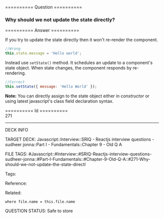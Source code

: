 ========== Question ==========  

### Why should we not update the state directly?  

========== Answer ==========  

If you try to update the state directly then it won't re-render the component.

```javascript
//Wrong
this.state.message = 'Hello world';
```

Instead use `setState()` method. It schedules an update to a component's state
object. When state changes, the component responds by re-rendering.

```javascript
//Correct
this.setState({ message: 'Hello World' });
```

**Note:** You can directly assign to the state object either in _constructor_ or
using latest javascript's class field declaration syntax.

========== Id ==========  
271

---

DECK INFO

TARGET DECK: Javascript::Interview::SRIQ - Reactjs interview questions - sudheer jonna::Part I - Fundamentals::Chapter 9 - Old Q A

FILE TAGS: #Javascript::#Interview::#SRIQ-Reactjs-interview-questions-sudheer-jonna::#Part-I-Fundamentals::#Chapter-9-Old-Q-A::#271-Why-should-we-not-update-the-state-directl

Tags:

Reference:

Related:

```dataview
where file.name = this.file.name
```
QUESTION STATUS: Safe to store
